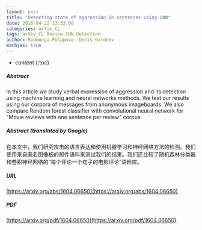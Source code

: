```yaml
---
layout: post
title: "Detecting state of aggression in sentences using CNN"
date: 2016-04-22 13:33:08
categories: arXiv_CL
tags: arXiv_CL Review CNN Detection
author: Rodmonga Potapova, Denis Gordeev
mathjax: true
---
```


* content
{:toc}

##### Abstract
In this article we study verbal expression of aggression and its detection using machine learning and neural networks methods. We test our results using our corpora of messages from anonymous imageboards. We also compare Random forest classifier with convolutional neural network for "Movie reviews with one sentence per review" corpus.

##### Abstract (translated by Google)
在本文中，我们研究攻击的语言表达和使用机器学习和神经网络方法的检测。我们使用来自匿名图像板的邮件语料来测试我们的结果。我们还比较了随机森林分类器和卷积神经网络的“每个评论一个句子的电影评论”语料库。

##### URL
[https://arxiv.org/abs/1604.06650](https://arxiv.org/abs/1604.06650)

##### PDF
[https://arxiv.org/pdf/1604.06650](https://arxiv.org/pdf/1604.06650)

